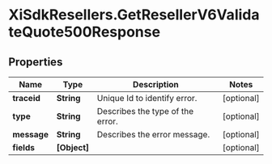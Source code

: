# XiSdkResellers.GetResellerV6ValidateQuote500Response

## Properties

Name | Type | Description | Notes
------------ | ------------- | ------------- | -------------
**traceid** | **String** | Unique Id to identify error. | [optional] 
**type** | **String** | Describes the type of the error. | [optional] 
**message** | **String** | Describes the error message. | [optional] 
**fields** | **[Object]** |  | [optional] 


